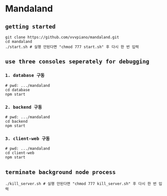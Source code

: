 # Mandaland

## `getting started`
```
git clone https://github.com/vvvpiano/mandaland.git
cd mandaland
./start.sh # 실행 안된다면 "chmod 777 start.sh" 후 다시 한 번 입력
```

## `use three consoles seperately for debugging`

### `1. database 구동`
```
# pwd: .../mandaland
cd database
npm start
```

### `2. backend 구동`
```
# pwd: .../mandaland
cd backend
npm start
```

### `3. client-web 구동`
```
# pwd: .../mandaland
cd client-web
npm start
```

## `terminate background node process`
```
./kill_server.sh # 실행 안된다면 "chmod 777 kill_server.sh" 후 다시 한 번 입력
```